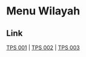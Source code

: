 # Menu Wilayah

## Link

[TPS 001](https://github.com/gigit-pemilu/pemilu-2024-17-bengkulu/tree/main/pilpres/hitung-suara/sub/17-bengkulu/sub/08-kepahiang/sub/07-seberang-musi/sub/2002-air-selimang/sub/001-tps)
 | 
[TPS 002](https://github.com/gigit-pemilu/pemilu-2024-17-bengkulu/tree/main/pilpres/hitung-suara/sub/17-bengkulu/sub/08-kepahiang/sub/07-seberang-musi/sub/2002-air-selimang/sub/002-tps)
 | 
[TPS 003](https://github.com/gigit-pemilu/pemilu-2024-17-bengkulu/tree/main/pilpres/hitung-suara/sub/17-bengkulu/sub/08-kepahiang/sub/07-seberang-musi/sub/2002-air-selimang/sub/003-tps)

